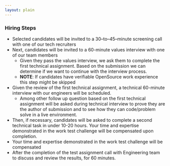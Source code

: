 ```yaml
---
layout: plain
---
```



### Hiring Steps

- Selected candidates will be invited to a 30–to–45–minute screening call with one of our tech recruiters
- Next, candidates will be invited to a 60-minute values interview with one of our team members
    - Given they pass the values interview, we ask them to complete the first technical assignment.  Based on the submission we can determine if we want to continue with the interview process.
    - **NOTE**: If candidates have verifiable  OpenSource work experience this step might be skipped
- Given the review of the first technical assignment, a technical 60-minute interview with our engineers will be scheduled.
    - Among other follow up question based on the first technical assignment will be asked during technical interview to prove they are the author of submission and to see how they can code/problem solve in a live environment.
- Then, if necessary, candidates will be asked to complete a second technical task in under 10-20 hours. Your time and expertise demonstrated in the work test challenge will be compensated upon completion.
- Your time and expertise demonstrated in the work test challenge will be compensated
- After the completion of the test assignment call with Engineering team to discuss and review the results, for 60 minutes.